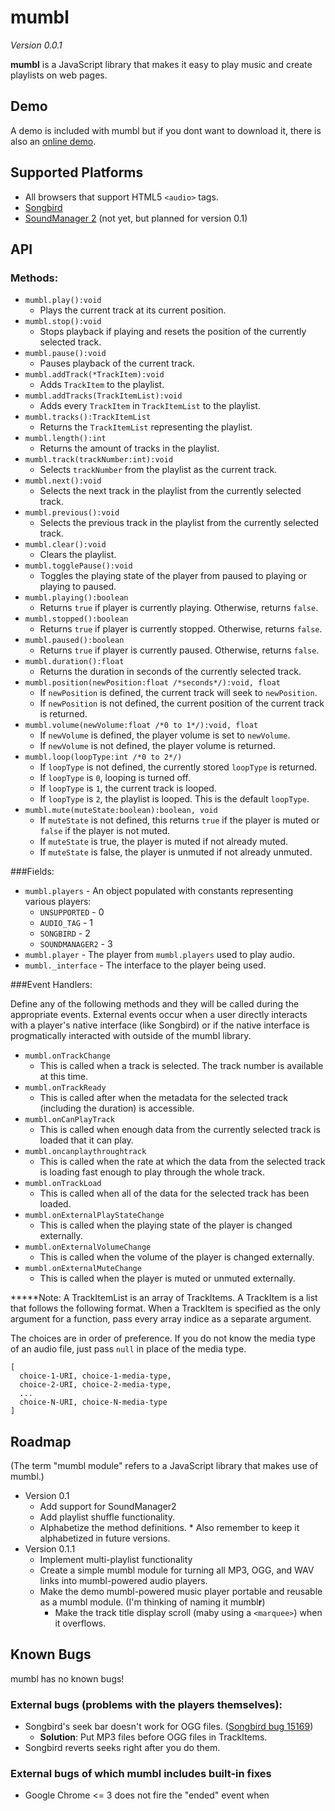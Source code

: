 mumbl
=====

*Version 0.0.1*

**mumbl** is a JavaScript library that makes it easy to play music and create playlists on web pages.

Demo
----

A demo is included with mumbl but if you dont want to download it, there is also an [online demo][demo].

Supported Platforms
-------------------

 * All browsers that support HTML5 `<audio>` tags.
 * [Songbird][sb]
 * [SoundManager 2][sm2] (not yet, but planned for version 0.1)

API
---

### Methods:

 * `mumbl.play():void`
   * Plays the current track at its current position.
 * `mumbl.stop():void`
   * Stops playback if playing and resets the position of the currently selected track.
 * `mumbl.pause():void`
   * Pauses playback of the current track.
 * `mumbl.addTrack(*TrackItem):void`
   * Adds `TrackItem` to the playlist.
 * `mumbl.addTracks(TrackItemList):void`
   * Adds every `TrackItem` in `TrackItemList` to the playlist.
 * `mumbl.tracks():TrackItemList`
   * Returns the `TrackItemList` representing the playlist.
 * `mumbl.length():int`
   * Returns the amount of tracks in the playlist.
 * `mumbl.track(trackNumber:int):void`
   * Selects `trackNumber` from the playlist as the current track.
 * `mumbl.next():void`
   * Selects the next track in the playlist from the currently selected track.
 * `mumbl.previous():void`
   * Selects the previous track in the playlist from the currently selected track.
 * `mumbl.clear():void`
   * Clears the playlist.
 * `mumbl.togglePause():void`
   * Toggles the playing state of the player from paused to playing or playing to paused.
 * `mumbl.playing():boolean`
   * Returns `true` if player is currently playing. Otherwise, returns `false`.
 * `mumbl.stopped():boolean`
   * Returns `true` if player is currently stopped. Otherwise, returns `false`.
 * `mumbl.paused():boolean`
   * Returns `true` if player is currently paused. Otherwise, returns `false`.
 * `mumbl.duration():float`
   * Returns the duration in seconds of the currently selected track.
 * `mumbl.position(newPosition:float /*seconds*/):void, float`
   * If `newPosition` is defined, the current track will seek to `newPosition`.
   * If `newPosition` is not defined, the current position of the current track is returned.
 * `mumbl.volume(newVolume:float /*0 to 1*/):void, float`
   * If `newVolume` is defined, the player volume is set to `newVolume`.
   * If `newVolume` is not defined, the player volume is returned.
 * `mumbl.loop(loopType:int /*0 to 2*/)`
   * If `loopType` is not defined, the currently stored `loopType` is returned.
   * If `loopType` is `0`, looping is turned off.
   * If `loopType` is `1`, the current track is looped.
   * If `loopType` is `2`, the playlist is looped. This is the default `loopType`.
 * `mumbl.mute(muteState:boolean):boolean, void`
   * If `muteState` is not defined, this returns `true` if the player is muted or `false` if the player is not muted.
   * If `muteState` is true, the player is muted if not already muted.
   * If `muteState` is false, the player is unmuted if not already unmuted.

###Fields:

 * `mumbl.players` - An object populated with constants representing various players:
   * `UNSUPPORTED` - 0
   * `AUDIO_TAG` - 1
   * `SONGBIRD` - 2
   * `SOUNDMANAGER2` - 3
 * `mumbl.player` - The player from `mumbl.players` used to play audio.
 * `mumbl._interface` - The interface to the player being used.

###Event Handlers:

Define any of the following methods and they will be called during the appropriate events. External events occur when a user directly interacts with a player's native interface (like Songbird) or if the native interface is progmatically interacted with outside of the mumbl library.

 * `mumbl.onTrackChange`
   * This is called when a track is selected. The track number is available at this time.
 * `mumbl.onTrackReady`
   * This is called after when the metadata for the selected track (including the duration) is accessible.
 * `mumbl.onCanPlayTrack`
   * This is called when enough data from the currently selected track is loaded that it can play.
 * `mumbl.oncanplaythroughtrack`
   * This is called when the rate at which the data from the selected track is loading fast enough to play through the whole track.
 * `mumbl.onTrackLoad`
   * This is called when all of the data for the selected track has been loaded.
 * `mumbl.onExternalPlayStateChange`
   * This is called when the playing state of the player is changed externally.
 * `mumbl.onExternalVolumeChange`
   * This is called when the volume of the player is changed externally.
 * `mumbl.onExternalMuteChange`
   * This is called when the player is muted or unmuted externally.


**\***Note: A TrackItemList is an array of TrackItems. A TrackItem is a list that follows the following format. When a TrackItem is specified as the only argument for a function, pass every array indice as a separate argument.


The choices are in order of preference. If you do not know the media type of an audio file, just pass `null` in place of the media type.

    [
      choice-1-URI, choice-1-media-type,
      choice-2-URI, choice-2-media-type,
      ...
      choice-N-URI, choice-N-media-type
    ]


Roadmap
-------

(The term "mumbl module" refers to a JavaScript library that makes use of mumbl.)

 * Version 0.1
   * Add support for SoundManager2
   * Add playlist shuffle functionality.
   * Alphabetize the method definitions. \* Also remember to keep it alphabetized in future versions.
 * Version 0.1.1
   * Implement multi-playlist functionality
   * Create a simple mumbl module for turning all MP3, OGG, and WAV links into mumbl-powered audio players.
   * Make the demo mumbl-powered music player portable and reusable as a mumbl module. (I'm thinking of naming it mumbl**r**)
     * Make the track title display scroll (maby using a `<marquee>`) when it overflows.

Known Bugs
----------

mumbl has no known bugs!

### External bugs (problems with the players themselves):

 * Songbird's seek bar doesn't work for OGG files. ([Songbird bug 15169][bug15169])
   * **Solution**: Put MP3 files before OGG files in TrackItems.
 * Songbird reverts seeks right after you do them.

### External bugs of which mumbl includes built-in fixes

 * Google Chrome <= 3 does not fire the "ended" event when 


  [demo]: http://purl.eligrey.com/mumbl/demo
  [sb]: http://getsongbird.com/
  [sm2]: http://www.schillmania.com/projects/soundmanager2/
  [bug15169]: http://bugzilla.songbirdnest.com/show_bug.cgi?id=15169
